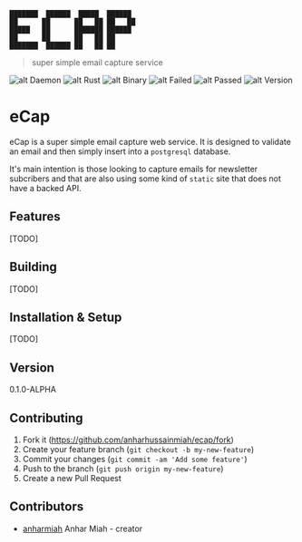 ```
███████  ██████  █████  ██████
██      ██      ██   ██ ██   ██
█████   ██      ███████ ██████
██      ██      ██   ██ ██
███████  ██████ ██   ██ ██
```

> super simple email capture service

![alt Daemon](https://img.shields.io/badge/Type-Web_service-red.svg)
![alt Rust](https://img.shields.io/badge/Language-Rust-orange.svg)
![alt Binary](https://img.shields.io/badge/Architecture-binary-green.svg)
![alt Failed](https://img.shields.io/badge/Failed-👎_0-red.svg)
![alt Passed](https://img.shields.io/badge/Passed-👍_0-green.svg)
![alt Version](https://img.shields.io/badge/version-0.1.0_ALPHA-blue.svg)

# eCap

eCap is a super simple email capture web service. It is designed to validate an email and then simply insert into a `postgresql` database.

It's main intention is those looking to capture emails for newsletter subcribers and that are also using some kind of `static` site that does not have a backed API.

## Features

[TODO]

## Building

[TODO]

## Installation & Setup

[TODO]

## Version

0.1.0-ALPHA

## Contributing

1. Fork it (<https://github.com/anharhussainmiah/ecap/fork>)
2. Create your feature branch (`git checkout -b my-new-feature`)
3. Commit your changes (`git commit -am 'Add some feature'`)
4. Push to the branch (`git push origin my-new-feature`)
5. Create a new Pull Request

## Contributors

- [anharmiah](https://github.com/anharhussainmiah) Anhar Miah - creator
